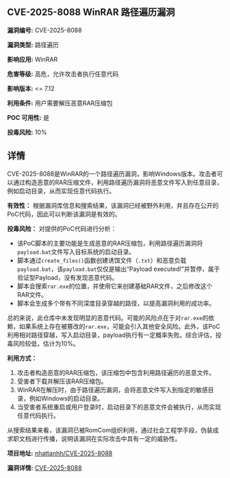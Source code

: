 ## CVE-2025-8088 WinRAR 路径遍历漏洞

**漏洞编号:** CVE-2025-8088

**漏洞类型:** 路径遍历

**影响应用:** WinRAR

**危害等级:** 高危，允许攻击者执行任意代码

**影响版本:** <= 7.12

**利用条件:** 用户需要解压恶意RAR压缩包

**POC 可用性:** 是

**投毒风险:** 10%

## 详情

CVE-2025-8088是WinRAR的一个路径遍历漏洞，影响Windows版本。攻击者可以通过构造恶意的RAR压缩文件，利用路径遍历漏洞将恶意文件写入到任意目录，例如启动目录，从而实现任意代码执行。

**有效性：**
根据漏洞库信息和搜索结果，该漏洞已经被野外利用，并且存在公开的PoC代码，因此可以判断该漏洞是有效的。

**投毒风险：**
对提供的PoC代码进行分析：
*   该PoC脚本的主要功能是生成恶意的RAR压缩包，利用路径遍历漏洞将`payload.bat`文件写入目标系统的启动目录。
*   脚本通过`create_files()`函数创建诱饵文件（`.txt`）和恶意负载`payload.bat`，该`payload.bat`仅仅是输出“Payload executed!”并暂停，属于验证型Payload，没有发现恶意代码。
*   脚本会搜索`rar.exe`的位置，并使用它来创建基础RAR文件，之后修改这个RAR文件。
*   脚本会生成多个带有不同深度目录穿越的路径，以提高漏洞利用的成功率。

总的来说，此仓库中未发现明显的恶意代码。可能的风险点在于对`rar.exe`的依赖，如果系统上存在被篡改的`rar.exe`，可能会引入其他安全风险。此外，该PoC利用相对路径穿越，写入启动目录，payload执行有一定概率失败。综合评估，投毒风险较低，估计为10%。

**利用方式：**
1.  攻击者构造恶意的RAR压缩包，该压缩包中包含利用路径遍历的恶意文件。
2.  受害者下载并解压该RAR压缩包。
3.  WinRAR在解压时，由于路径遍历漏洞，会将恶意文件写入到指定的敏感目录，例如Windows的启动目录。
4.  当受害者系统重启或用户登录时，启动目录下的恶意文件会被执行，从而实现任意代码执行。

从搜索结果来看，该漏洞已被RomCom组织利用，通过社会工程学手段，伪装成求职文档进行传播，说明该漏洞在实际攻击中具有一定的威胁性。

**项目地址:** [nhattanhh/CVE-2025-8088](https://github.com/nhattanhh/CVE-2025-8088)

**漏洞详情:** [CVE-2025-8088](https://nvd.nist.gov/vuln/detail/CVE-2025-8088)